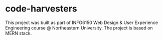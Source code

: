 # code-harvesters
This project was built as part of INFO6150 Web Design &amp; User Experience Engineering course @ Northeastern University. The project is based on MERN stack.

